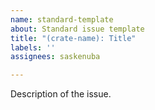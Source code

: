 ```yaml
---
name: standard-template
about: Standard issue template
title: "(crate-name): Title"
labels: ''
assignees: saskenuba

---
```


Description of the issue.
